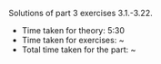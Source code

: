 Solutions of part 3 exercises 3.1.-3.22.

- Time taken for theory: 5:30
- Time taken for exercises: ~
- Total time taken for the part: ~